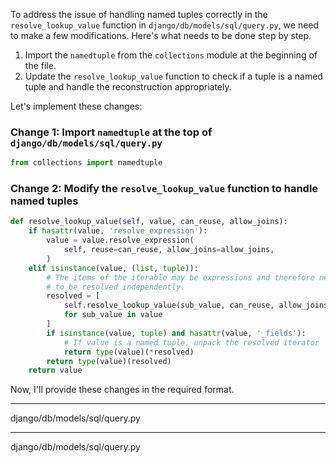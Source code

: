 To address the issue of handling named tuples correctly in the `resolve_lookup_value` function in `django/db/models/sql/query.py`, we need to make a few modifications. Here's what needs to be done step by step.

1. Import the `namedtuple` from the `collections` module at the beginning of the file.
2. Update the `resolve_lookup_value` function to check if a tuple is a named tuple and handle the reconstruction appropriately.

Let's implement these changes:

### Change 1: Import `namedtuple` at the top of `django/db/models/sql/query.py`

```python
from collections import namedtuple
```

### Change 2: Modify the `resolve_lookup_value` function to handle named tuples

```python
def resolve_lookup_value(self, value, can_reuse, allow_joins):
    if hasattr(value, 'resolve_expression'):
        value = value.resolve_expression(
            self, reuse=can_reuse, allow_joins=allow_joins,
        )
    elif isinstance(value, (list, tuple)):
        # The items of the iterable may be expressions and therefore need
        # to be resolved independently.
        resolved = [
            self.resolve_lookup_value(sub_value, can_reuse, allow_joins)
            for sub_value in value
        ]
        if isinstance(value, tuple) and hasattr(value, '_fields'):
            # If value is a named tuple, unpack the resolved iterator
            return type(value)(*resolved)
        return type(value)(resolved)
    return value
```

Now, I'll provide these changes in the required format.

---

<change>
<file change-number-for-this-file="1">django/db/models/sql/query.py</file>
<original line-count="7" no-ellipsis="true"><![CDATA[
import copy
import difflib
import functools
import inspect
import sys
import warnings
from collections import Counter, namedtuple
from collections.abc import Iterator, Mapping
]]></original>
<modified no-ellipsis="true"><![CDATA[
import copy
import difflib
import functools
import inspect
import sys
import warnings
from collections import Counter, namedtuple
from collections.abc import Iterator, Mapping
from collections import namedtuple
]]></modified>
</change>

---

<change>
<file change-number-for-this-file="2">django/db/models/sql/query.py</file>
<original line-count="14" no-ellipsis="true"><![CDATA[
def resolve_lookup_value(self, value, can_reuse, allow_joins):
    if hasattr(value, 'resolve_expression'):
        value = value.resolve_expression(
            self, reuse=can_reuse, allow_joins=allow_joins,
        )
    elif isinstance(value, (list, tuple)):
        # The items of the iterable may be expressions and therefore need
        # to be resolved independently.
        return type(value)(
            self.resolve_lookup_value(sub_value, can_reuse, allow_joins)
            for sub_value in value
        )
    return value
]]></original>
<modified no-ellipsis="true"><![CDATA[
def resolve_lookup_value(self, value, can_reuse, allow_joins):
    if hasattr(value, 'resolve_expression'):
        value = value.resolve_expression(
            self, reuse=can_reuse, allow_joins=allow_joins,
        )
    elif isinstance(value, (list, tuple)):
        # The items of the iterable may be expressions and therefore need
        # to be resolved independently.
        resolved = [
            self.resolve_lookup_value(sub_value, can_reuse, allow_joins)
            for sub_value in value
        ]
        if isinstance(value, tuple) and hasattr(value, '_fields'):
            # If value is a named tuple, unpack the resolved iterator
            return type(value)(*resolved)
        return type(value)(resolved)
    return value
]]></modified>
</change>
